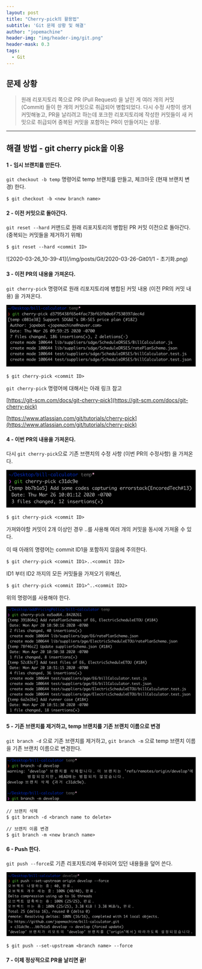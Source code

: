 ```yaml
---
layout: post
title: "Cherry-pick의 활용법"
subtitle: 'Git 문제 상황 및 해결'
author: "jopemachine"
header-img: "img/header-img/git.png"
header-mask: 0.3
tags:
  - Git
---
```


## 문제 상황 

<blockquote>
원래 리포지토리 쪽으로 PR (Pull Request) 을 날린 게 여러 개의 커밋 (Commit) 들이 한 개의 커밋으로 취급되어 병합되었다. 
다시 수정 사항이 생겨 커밋해놓고, PR을 날리려고 하는데 포크한 리포지토리에 작성한 커밋들이 새 커밋으로 취급되어 중복된 커밋을 포함하는 PR이 만들어지는 상황.
</blockquote>

<hr>

## 해결 방법 - git cherry pick을 이용

#### 1 - 임시 브랜치를 만든다.

`git checkout -b temp` 명령어로 temp 브랜치를 만들고, 체크아웃 (현재 브랜치 변경) 한다.

~~~
$ git checkout -b <new branch name>
~~~

#### 2 - 이전 커밋으로 돌아간다. 

`git reset --hard` 커맨드로 원래 리포지토리의 병합된 PR 커밋 이전으로 돌아간다. (중복되는 커밋들을 제거하기 위해)

~~~
$ git reset --hard <commit ID>
~~~

![2020-03-26_10-39-41](/img/posts/Git/2020-03-26-Git01/1 - 초기화.png)

#### 3 - 이전 PR의 내용을 가져온다.

`git cherry-pick` 명령어로 원래 리포지토리에 병합된 커밋 내용 (이전 PR의 커밋 내용) 을 가져온다.

![2020-03-26_10-39-41](/img/posts/Git/2020-03-26-Git01/2020-03-26_10-39-41.png)

~~~
$ git cherry-pick <commit ID>
~~~

`git cherry-pick` 명령어에 대해서는 아래 링크 참고

[https://git-scm.com/docs/git-cherry-pick](https://git-scm.com/docs/git-cherry-pick)

[https://www.atlassian.com/git/tutorials/cherry-pick](https://www.atlassian.com/git/tutorials/cherry-pick)

#### 4 - 이번 PR의 내용을 가져온다.

다시 `git cherry-pick`으로 기존 브랜치의 수정 사항 (이번 PR의 수정사항) 을 가져온다.

![2020-03-26_10-39-41](/img/posts/Git/2020-03-26-Git01/2020-03-26_10-41-43.png)

~~~
$ git cherry-pick <commit ID>
~~~

가져와야할 커밋이 2개 이상인 경우 ..를 사용해 여러 개의 커밋을 동시에 가져올 수 있다. 

이 때 아래의 명령어는 commit ID1을 포함하지 않음에 주의한다.

~~~
$ git cherry-pick <commit ID1>..<commit ID2>
~~~

ID1 부터 ID2 까지의 모든 커밋들을 가져오기 위해선,

~~~
$ git cherry-pick <commit ID1>^..<commit ID2>
~~~

위의 명령어를 사용해야 한다.

![](/img/posts/Git/2020-03-26-Git01/2020-04-20_11-06-22.png)

#### 5 - 기존 브랜치를 제거하고, temp 브랜치를 기존 브랜치 이름으로 변경

`git branch -d` 으로 기존 브랜치를 제거하고, `git branch -m` 으로 temp 브랜치 이름을 기존 브랜치 이름으로 변경한다.

![2020-03-26_10-39-41](/img/posts/Git/2020-03-26-Git01/2020-03-26_10-44-33.png)

~~~
// 브랜치 삭제
$ git branch -d <branch name to delete>
~~~

~~~
// 브랜치 이름 변경 
$ git branch -m <new branch name>
~~~

#### 6 - Push 한다.

`git push --force`로 기존 리포지토리에 푸쉬되어 있던 내용들을 덮어 쓴다.

![2020-03-26_10-39-41](/img/posts/Git/2020-03-26-Git01/2020-03-26_10-46-36.png)

~~~
$ git push --set-upstream <branch name> --force
~~~

#### 7 - 이제 정상적으로 PR을 날리면 끝!






